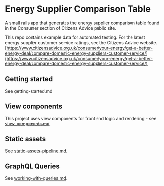 # Energy Supplier Comparison Table

A small rails app that generates the energy supplier comparison table found in the Consumer section of Citizens Advice public site.

This repo contains example data for automated testing. For the latest energy supplier customer service ratings, see the Citizens Advice website. [https://www.citizensadvice.org.uk/consumer/your-energy/get-a-better-energy-deal/compare-domestic-energy-suppliers-customer-service/](https://www.citizensadvice.org.uk/consumer/your-energy/get-a-better-energy-deal/compare-domestic-energy-suppliers-customer-service/)

## Getting started

See [getting-started.md](./docs/getting-started.md)

## View components

This project uses view components for front end logic and rendering - see [view-components.md](./docs/view-components.md)

## Static assets

See [static-assets-pipeline.md](./docs/static-asset-pipeline.md).

## GraphQL Queries

See [working-with-queries.md](./docs/working-with-queries.md).
